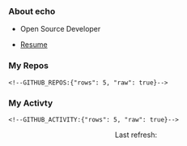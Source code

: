 ### About echo

- Open Source Developer

- [Resume](https://www.notion.so/echo724/Eunchan-Cho-Software-Developer-0e07602f35144f2c958fb3f233013de2)

### My Repos
```
<!--GITHUB_REPOS:{"rows": 5, "raw": true}-->
```

### My Activty
```
<!--GITHUB_ACTIVITY:{"rows": 5, "raw": true}-->
```

<p align="center">
  Last refresh: 
  <b><!--TIMESTAMP:{"format": "dddd, MMMM Do YYYY"}--></b>
</p>
